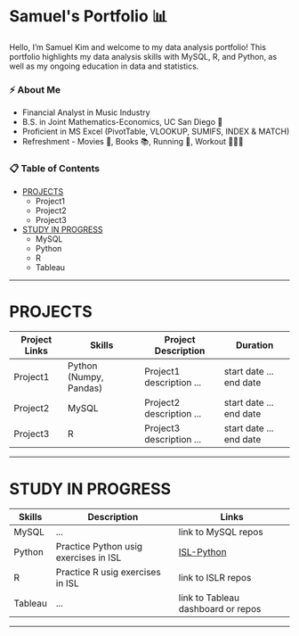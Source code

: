 # Samuel's Portfolio 📊

<!--
**samuelyk/samuelyk** is a ✨ _special_ ✨ repository because its `README.md` (this file) appears on your GitHub profile.

Here are some ideas to get you started:

- 🔭 I’m currently working on ...
- 🌱 I’m currently learning ...
- 👯 I’m looking to collaborate on ...
- 🤔 I’m looking for help with ...
- 💬 Ask me about ...
- 📫 How to reach me: ...
- 😄 Pronouns: ...
- ⚡ Fun fact: ...
-->

Hello, I’m Samuel Kim and welcome to my data analysis portfolio! This portfolio highlights my data analysis skills with MySQL, R, and Python, as well as my ongoing education in data and statistics.

### ⚡ About Me
- Financial Analyst in Music Industry
- B.S. in Joint Mathematics-Economics, UC San Diego 🔱
- Proficient in MS Excel (PivotTable, VLOOKUP, SUMIFS, INDEX & MATCH)
- Refreshment - Movies 🍿, Books 📚, Running 👟, Workout 🏋🏻‍♂️

### 📋 Table of Contents
- [PROJECTS](#projects)
  - Project1
  - Project2
  - Project3
- [STUDY IN PROGRESS](#study-in-progress)
  - MySQL
  - Python
  - R
  - Tableau

***

# PROJECTS
| Project Links | Skills | Project Description | Duration |
|---|---|---|---|
| Project1 | Python (Numpy, Pandas) | Project1 description ... | start date ... end date|
| Project2 | MySQL | Project2 description ... | start date ... end date|
| Project3 | R | Project3 description ... | start date ... end date|

***

# STUDY IN PROGRESS
| Skills | Description | Links |
|---|---|---|
| MySQL | ... | link to MySQL repos |
| Python | Practice Python usig exercises in ISL | [ISL-Python](#https://github.com/samuelyk/isl-python) |
| R | Practice R usig exercises in ISL | link to ISLR repos |
| Tableau | ... | link to Tableau dashboard or repos |
***
